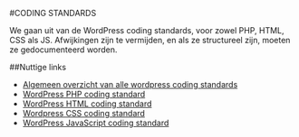 #CODING STANDARDS

We gaan uit van de WordPress coding standards, voor zowel PHP, HTML, CSS als JS. Afwijkingen zijn te vermijden, en als ze structureel zijn, moeten ze gedocumenteerd worden.

##Nuttige links
* [Algemeen overzicht van alle wordpress coding standards](https://codex.wordpress.org/WordPress_Coding_Standards)
* [WordPress PHP coding standard](https://make.wordpress.org/core/handbook/best-practices/coding-standards/php/)
* [WordPress HTML coding standard](https://make.wordpress.org/core/handbook/best-practices/coding-standards/html/)
* [Wordpress CSS coding standard](https://make.wordpress.org/core/handbook/best-practices/coding-standards/css/)
* [WordPress JavaScript coding standard](https://make.wordpress.org/core/handbook/best-practices/coding-standards/javascript/)
